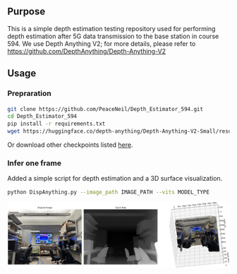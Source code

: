 ## Purpose
This is a simple depth estimation testing repository used for performing depth estimation after 5G data transmission to the base station in course 594. We use Depth Anything V2; for more details, please refer to https://github.com/DepthAnything/Depth-Anything-V2

## Usage

### Prepraration

```bash
git clone https://github.com/PeaceNeil/Depth_Estimator_594.git
cd Depth_Estimator_594
pip install -r requirements.txt
wget https://huggingface.co/depth-anything/Depth-Anything-V2-Small/resolve/main/depth_anything_v2_vits.pth?download=true
```

Or download other checkpoints listed [here](https://github.com/DepthAnything/Depth-Anything-V2?tab=readme-ov-file#pre-trained-models).

### Infer one frame
Added a simple script for depth estimation and a 3D surface visualization.
```bash 
python DispAnything.py --image_path IMAGE_PATH --vits MODEL_TYPE
```
![result](assets/result.png)


